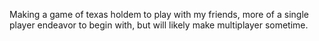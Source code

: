 Making a game of texas holdem to play with my friends, more of a single player endeavor to begin with, but will likely make multiplayer sometime.
